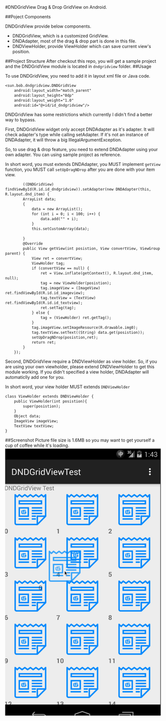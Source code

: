 #DNDGridView
Drag & Drop GridView on Android.

##Poject Components

DNDGridView provide below components.

* DNDGridView, which is a customized GridView.
* DNDAdapter, most of the drag & drop part is done in this file.
* DNDViewHolder, provide ViewHolder which can save current view's position.

##Project Structure
After checkout this repo, you will get a sample project and the DNDGridView module is located in `dndgridview` folder.
##Usage

To use DNDGridView, you need to add it in layout xml file or Java code.

	<sun.bob.dndgridview.DNDGridView
        android:layout_width="match_parent"
        android:layout_height="0dp"
        android:layout_weight="1.0"
        android:id="@+id/id_dndgridview"/>
        
DNDGridView has some restrictions which currently I didn't find a better way to bypass. 

First, DNDGridView widget only accept DNDAdapter as it's adapter. It will check adapter's type while calling setAdapter. If it's not an instance of DNDAdapter, it will throw a big IllegalArgumentException.

So, to use drag & drop feature, you need to extend DNDAdapter using your own adapter. You can using sample project as reference.

In short word, you must extends DNDAdapter, you MUST implement `getView` function, you MUST call `setUpDragNDrop` after you are done with your item view.

		    ((DNDGridView) findViewById(R.id.id_dndgridview)).setAdapter(new DNDAdapter(this, R.layout.dnd_item) {
            ArrayList data;
            {
                data = new ArrayList();
                for (int i = 0; i < 100; i++) {
                    data.add("" + i);
                }
                this.setCustomArray(data);

            }
            @Override
            public View getView(int posistion, View convertView, ViewGroup parent) {
                View ret = convertView;
                ViewHolder tag;
                if (convertView == null) {
                    ret = View.inflate(getContext(), R.layout.dnd_item, null);
                    tag = new ViewHolder(posistion);
                    tag.imageView = (ImageView) ret.findViewById(R.id.id_imageview);
                    tag.textView = (TextView) ret.findViewById(R.id.id_textview);
                    ret.setTag(tag);
                } else {
                    tag = (ViewHolder) ret.getTag();
                }
                tag.imageView.setImageResource(R.drawable.img0);
                tag.textView.setText((String) data.get(posistion));
                setUpDragNDrop(posistion,ret);
                return ret;
            }
        });

Second, DNDGridView require a DNDViewHolder as view holder. So, if you are using your own viewholder, please extend DNDViewHolder to get this module working. If you didn't specified a view holder, DNDAdapter will automaticlly add one for you.

In short word, your view holder MUST extends `DNDViewHolder`

	class ViewHolder extends DNDViewHolder {
    	public ViewHolder(int posistion){
        	super(posistion);
    	}
    	Object data;
    	ImageView imageView;
    	TextView textView;
	}
	
##Screenshot
Picture file size is 1.6MB so you may want to get yourself a cup of coffee while it's loading.
![Alt ](./screenshot/shot.gif)